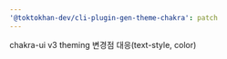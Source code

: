 ```yaml
---
'@toktokhan-dev/cli-plugin-gen-theme-chakra': patch
---
```


chakra-ui v3 theming 변경점 대응(text-style, color)
